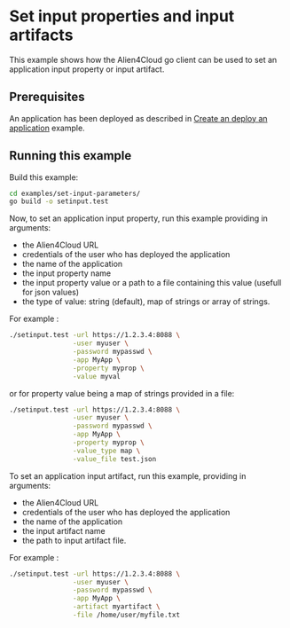 # Set input properties and input artifacts

This example shows how the Alien4Cloud go client can be used to set an application
input property or input artifact.

## Prerequisites

An application has been deployed as described in [Create an deploy an application](../create-deploy-app/README.md) example.

## Running this example

Build this example:

```bash
cd examples/set-input-parameters/
go build -o setinput.test
```

Now, to set an application input property, run this example providing in arguments:

* the Alien4Cloud URL
* credentials of the user who has deployed the application
* the name of the application
* the input property name
* the input property value or a path to a file containing this value (usefull for json values)
* the type of value: string (default), map of strings or array of strings.

For example :

```bash
./setinput.test -url https://1.2.3.4:8088 \
                -user myuser \
                -password mypasswd \
                -app MyApp \
                -property myprop \
                -value myval
```

or for property value being a map of strings provided in a file:

```bash
./setinput.test -url https://1.2.3.4:8088 \
                -user myuser \
                -password mypasswd \
                -app MyApp \
                -property myprop \
                -value_type map \
                -value_file test.json
```

To set an application input artifact, run this example, providing in arguments:

* the Alien4Cloud URL
* credentials of the user who has deployed the application
* the name of the application
* the input artifact name
* the path to input artifact file.

For example :

```bash
./setinput.test -url https://1.2.3.4:8088 \
                -user myuser \
                -password mypasswd \
                -app MyApp \
                -artifact myartifact \
                -file /home/user/myfile.txt
```

